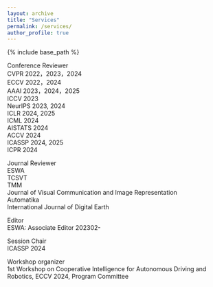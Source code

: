 ```yaml
---
layout: archive
title: "Services"
permalink: /services/
author_profile: true
---
```


{% include base_path %}

Conference Reviewer  
CVPR 2022，2023，2024    
ECCV 2022，2024    
AAAI 2023，2024，2025       
ICCV 2023  
NeurIPS 2023, 2024     
ICLR 2024, 2025     
ICML 2024  
AISTATS 2024   
ACCV 2024  
ICASSP 2024, 2025     
ICPR 2024  

Journal Reviewer  
ESWA  
TCSVT   
TMM  
Journal of Visual Communication and Image Representation  
Automatika  
International Journal of Digital Earth  

Editor  
ESWA: Associate Editor 202302-  

Session Chair   
ICASSP 2024

Workshop organizer  
1st Workshop on Cooperative Intelligence for Autonomous Driving and Robotics, ECCV 2024, Program Committee  
